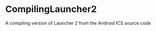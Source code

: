 CompilingLauncher2
==================

A compiling version of Launcher 2 from the Android ICS source code